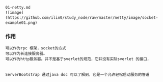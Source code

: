     01-netty.md
    ![image](https://github.com/ilin0/study_node/raw/master/netty/image/socket-example01.png)

### 作用
    可以作为rpc 框架，socket的方式
    可以作为长连接服务器。
    可以作为http服务器。并不是基于sverlet的规范，它并没有实际sverlet 的接口，


    ServerBootstrap 通过java doc 可以了解到，它是一个允许轻松启动服务的管道
